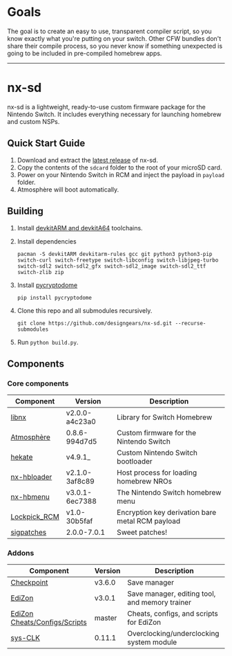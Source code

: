 # Goals

The goal is to create an easy to use, transparent compiler script, so you know exactly what you're putting on your switch. Other CFW bundles don't share their compile process, so you never know if something unexpected is going to be included in pre-compiled homebrew apps.

---

# nx-sd

nx-sd is a lightweight, ready-to-use custom firmware package for the Nintendo Switch. It includes everything necessary for launching homebrew and custom NSPs.


## Quick Start Guide

1. Download and extract the [latest release](https://github.com/designgears/nx-sd/releases/latest) of nx-sd.
2. Copy the contents of the `sdcard` folder to the root of your microSD card.
3. Power on your Nintendo Switch in RCM and inject the payload in `payload` folder.
4. Atmosphère will boot automatically.

## Building

1. Install [devkitARM and devkitA64](https://devkitpro.org/wiki/Getting_Started) toolchains.
2. Install dependencies

       pacman -S devkitARM devkitarm-rules gcc git python3 python3-pip switch-curl switch-freetype switch-libconfig switch-libjpeg-turbo switch-sdl2 switch-sdl2_gfx switch-sdl2_image switch-sdl2_ttf switch-zlib zip
   
3. Install [pycryptodome](https://pycryptodome.readthedocs.io/en/latest/)

       pip install pycryptodome

4. Clone this repo and all submodules recursively.

       git clone https://github.com/designgears/nx-sd.git --recurse-submodules

5. Run `python build.py`.


## Components

### Core components

| Component                                                 | Version        | Description |
| --------------------------------------------------------- | -------------- | ----------- |
| [libnx](https://github.com/switchbrew/libnx/)             | v2.0.0-a4c23a0 | Library for Switch Homebrew |
| [Atmosphère](https://github.com/Atmosphere-NX/Atmosphere) | 0.8.6-994d7d5  | Custom firmware for the Nintendo Switch |
| [hekate](https://github.com/CTCaer/hekate)                | v4.9.1_        | Custom Nintendo Switch bootloader |
| [nx-hbloader](https://github.com/switchbrew/nx-hbloader)  | v2.1.0-3af8c89 | Host process for loading homebrew NROs |
| [nx-hbmenu](https://github.com/switchbrew/nx-hbmenu)      | v3.0.1-6ec7388 | The Nintendo Switch homebrew menu |
| [Lockpick_RCM](https://github.com/shchmue/Lockpick_RCM)   | v1.0-30b5faf   | Encryption key derivation bare metal RCM payload |
| [sigpatches](https://bit.ly/2EYbEHg)                      | 2.0.0-7.0.1    | Sweet patches! |

### Addons

| Component                                                 | Version | Description |
| --------------------------------------------------------- | ------- | ----------- |
| [Checkpoint](https://github.com/FlagBrew/Checkpoint)      | v3.6.0  | Save manager |
| [EdiZon](https://github.com/WerWolv/EdiZon)               | v3.0.1  | Save manager, editing tool, and memory trainer |
| [EdiZon Cheats/Configs/Scripts](https://bit.ly/2V0kXMt)   | master  | Cheats, configs, and scripts for EdiZon |
| [sys-CLK](https://github.com/retronx-team/sys-clk)        | 0.11.1  | Overclocking/underclocking system module |
